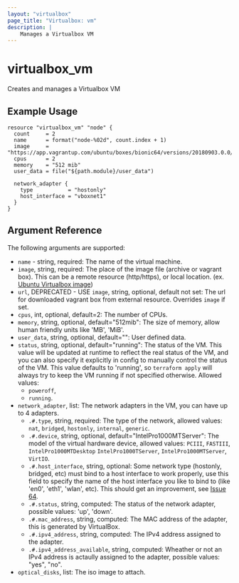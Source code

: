 ```yaml
---
layout: "virtualbox"
page_title: "Virtualbox: vm"
description: |
    Manages a Virtualbox VM
---
```


# virtualbox_vm

Creates and manages a Virtualbox VM

## Example Usage

```hcl
resource "virtualbox_vm" "node" {
  count     = 2
  name      = format("node-%02d", count.index + 1)
  image     = "https://app.vagrantup.com/ubuntu/boxes/bionic64/versions/20180903.0.0/providers/virtualbox.box"
  cpus      = 2
  memory    = "512 mib"
  user_data = file("${path.module}/user_data")

  network_adapter {
    type           = "hostonly"
    host_interface = "vboxnet1"
  }
}
```

## Argument Reference

The following arguments are supported:

- `name` - string, required: The name of the virtual machine.
- `image`, string, required: The place of the image file (archive or vagrant
  box).
  This can be a remote resource (http/https), or local location. (ex. [Ubuntu Virtualbox image](https://github.com/ccll/terraform-provider-virtualbox-images/releases))
- `url`, DEPRECATED - USE `image`, string, optional, default not set: The url
  for downloaded vagrant box from external resource. Overrides `image` if set.
- `cpus`, int, optional, default=2: The number of CPUs.
- `memory`, string, optional, default="512mib": The size of memory, allow human
  friendly units like 'MB', 'MiB'.
- `user_data`, string, optional, default="": User defined data.
- `status`, string, optional, default="running": The status of the VM. This
  value will be updated at runtime to reflect the real status of the VM,
  and you can also specify it explicitly in config to manually control the
  status of the VM. This value defaults to 'running', so `terraform apply` will
  always try to keep the VM running if not specified otherwise. Allowed values:
  - `poweroff`,
  - `running`.
- `network_adapter`, list: The network adapters in the VM, you can have up to 4
  adapters.
  - `.#.type`, string, required: The type of the network, allowed values: `nat`,
    `bridged`, `hostonly`, `internal`, `generic`.
  - `.#.device`, string, optional, default="IntelPro1000MTServer": The model of
    the virtual hardware device, allowed values: `PCIII`, `FASTIII`,
    `IntelPro1000MTDesktop` `IntelPro1000TServer`, `IntelPro1000MTServer`, `VirtIO`.
  - `.#.host_interface`, string, optional: Some network type (hostonly,
    bridged, etc) must bind to a host interface to work properly, use this field
    to specify the name of the host interface you like to bind to (like 'en0',
    'eth1', 'wlan', etc). This should get an improvement, see [Issue 64](https://github.com/terra-farm/terraform-provider-virtualbox/issues/64).
  - `.#.status`, string, computed: The status of the network adapter, possible
    values: 'up', 'down'.
  - `.#.mac_address`, string, computed: The MAC address of the adapter, this is
    generated by VirtualBox.
  - `.#.ipv4_address`, string, computed: The IPv4 address assigned to the
    adapter.
  - `.#.ipv4_address_available`, string, computed: Wheather or not an IPv4
    address is actaully assigned to the adapter, possible values: "yes", "no".
- `optical_disks`, list: The iso image to attach.
